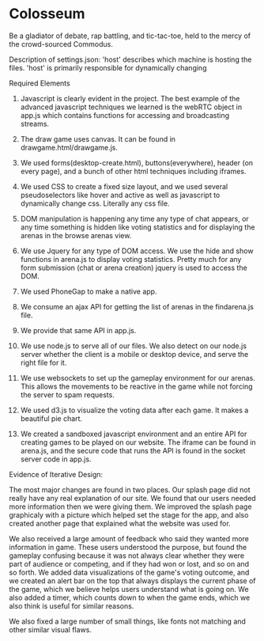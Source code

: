 Colosseum
=========

Be a gladiator of debate, rap battling, and tic-tac-toe, held to the mercy of the crowd-sourced Commodus.

Description of settings.json:
'host' describes which machine is hosting the files.
'host' is primarily responsible for dynamically changing


Required Elements

1. Javascript is clearly evident in the project. The best example of the advanced javascript techniques we learned is the webRTC object in app.js which contains functions for accessing and broadcasting streams.

2. The draw game uses canvas. It can be found in drawgame.html/drawgame.js.

3. We used forms(desktop-create.html), buttons(everywhere), header (on every page), and a bunch of other html techniques including iframes.

4. We used CSS to create a fixed size layout, and we used several pseudoselectors like hover and active as well as javascript to dynamically change css. Literally any css file.

5. DOM manipulation is happening any time any type of chat appears, or any time something is hidden like voting statistics and for displaying the arenas in the browse arenas view. 

6. We use Jquery for any type of DOM access. We use the hide and show functions in arena.js to display voting statistics. Pretty much for any form submission (chat or arena creation) jquery is used to access the DOM.

7. We used PhoneGap to make a native app.

8. We consume an ajax API for getting the list of arenas in the findarena.js file.

9. We provide that same API in app.js.

10. We use node.js to serve all of our files. We also detect on our node.js server whether the client is a mobile or desktop device, and serve the right file for it.

11. We use websockets to set up the gameplay environment for our arenas. This allows the movements to be reactive in the game while not forcing the server to spam requests.

12. We used d3.js to visualize the voting data after each game. It makes a beautiful pie chart.

13. We created a sandboxed javascript environment and an entire API for creating games to be played on our website. The iframe can be found in arena.js, and the secure code that runs the API is found in the socket server code in app.js.



Evidence of Iterative Design:

The most major changes are found in two places. Our splash page did not really have any real explanation of our site. We found that our users needed more information then we were giving them. We improved the splash page graphicaly with a picture which helped set the stage for the app, and also created another page that explained what the website was used for. 


We also received a large amount of feedback who said they wanted more information in game. These users understood the purpose, but found the gameplay confusing because it was not always clear whether they were part of audience or competing, and if they had won or lost, and so on and so forth. We added data visualizations of the game's voting outcome, and we created an alert bar on the top that always displays the current phase of the game, which we believe helps users understand what is going on. We also added a timer, which counts down to when the game ends, which we also think is useful for similar reasons.

We also fixed a large number of small things, like fonts not matching and other similar visual flaws.